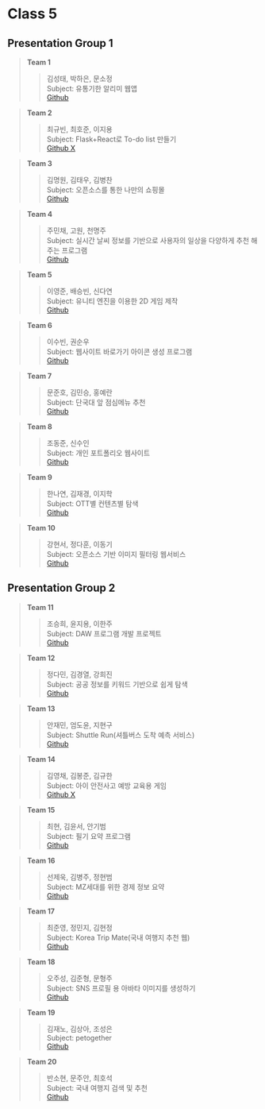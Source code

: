 # Class 5
## Presentation Group 1  
> **Team 1**  
>> 김성태, 박하은, 문소정<br>
>> Subject: 유통기한 알리미 웹앱<br>
>> [Github](https://github.com/SungtaeKiMN/OpenSourceTeam) <br>

> **Team 2**  
>> 최규빈, 최호준, 이지용<br>
>> Subject: Flask+React로 To-do list 만들기<br>
>> [Github X](, "") <br>

> **Team 3**  
>> 김명원, 김태우, 김병찬<br>
>> Subject: 오픈소스를 통한 나만의 쇼핑몰<br>
>> [Github](https://github.com/dakookOpensource3team) <br>

> **Team 4**  
>> 주민채, 고원, 천명주<br>
>> Subject: 실시간 날씨 정보를 기반으로 사용자의 일상을 다양하게 추천 해주는 프로그램<br>
>> [Github](https://github.com/jjumango/opensource_project) <br>

> **Team 5**  
>> 이영준, 배승빈, 신다연<br>
>> Subject: 유니티 엔진을 이용한 2D 게임 제작<br>
>> [Github](https://github.com/mulisiba/OpenSource-TeamProject) <br>

> **Team 6**  
>> 이수빈, 권순우<br>
>> Subject: 웹사이트 바로가기 아이콘 생성 프로그램<br>
>> [Github](https://github.com/snsn8105/Shortcutify) <br>

> **Team 7**  
>> 문준호, 김민승, 홍예란<br>
>> Subject: 단국대 앞 점심메뉴 추천<br>
>> [Github](https://github.com/JunhoTG/OpenSource_Project) <br>

> **Team 8**  
>> 조동준, 신수인<br>
>> Subject: 개인 포트폴리오 웹사이트<br>
>> [Github](https://github.com/resetmerlin/DKU_OpenSourceBasic_Project) <br>

> **Team 9**  
>> 한나연, 김재경, 이지학<br>
>> Subject: OTT별 컨텐츠별 탐색<br>
>> [Github](https://github.com/jodolyekim/2025OSSPr) <br>

> **Team 10**  
>> 강현서, 정다훈, 이동기<br>
>> Subject: 오픈소스 기반 이미지 필터링 웹서비스<br>
>> [Github](https://github.com/Downy-newlearner/2025_DKU_OpensourceSW) <br>

## Presentation Group 2  
> **Team 11**  
>> 조승희, 윤지용, 이한주<br>
>> Subject: DAW 프로그램 개발 프로젝트<br>
>> [Github](https://github.com/heeouo/open-daw) <br>

> **Team 12**  
>> 정다민, 김경열, 강희진<br>
>> Subject: 공공 정보를 키워드 기반으로 쉽게 탐색<br>
>> [Github](https://github.com/ekals16/student_info_web) <br>

> **Team 13**  
>> 안재민, 엄도윤, 지현구<br>
>> Subject: Shuttle Run(셔틀버스 도착 예측 서비스)<br>
>> [Github](https://github.com/NotJaem/OpenSourceSW_Team13) <br>

> **Team 14**  
>> 김영채, 김봉준, 김규한<br>
>> Subject: 아이 안전사고 예방 교육용 게임<br>
>> [Github X](, "") <br>

> **Team 15**  
>> 최현, 김윤서, 안기범<br>
>> Subject: 필기 요약 프로그램<br>
>> [Github](https://github.com/HyunChoi05/Opensource-Teamproject) <br>

> **Team 16**  
>> 선제욱, 김병주, 정현범<br>
>> Subject: MZ세대를 위한 경제 정보 요약<br>
>> [Github](https://github.com/rlaqudwn1/16team) <br>

> **Team 17**  
>> 최준영, 정민지, 김현정<br>
>> Subject: Korea Trip Mate(국내 여행지 추천 웹)<br>
>> [Github](https://github.com/anthia-kim/KoreaTripMate) <br>

> **Team 18**  
>> 오주성, 김준형, 문형주<br>
>> Subject: SNS 프로필 용 아바타 이미지를 생성하기<br>
>> [Github](https://github.com/opensource-sw-5) <br>

> **Team 19**  
>> 김재노, 김상아, 조성은<br>
>> Subject: petogether<br>
>> [Github](https://github.com/TeamPetogether) <br>

> **Team 20**  
>> 반소현, 문주안, 최호석<br>
>> Subject: 국내 여행지 검색 및 추천<br>
>> [Github](https://github.com/MUN0203/opensource_basic_project) <br>
